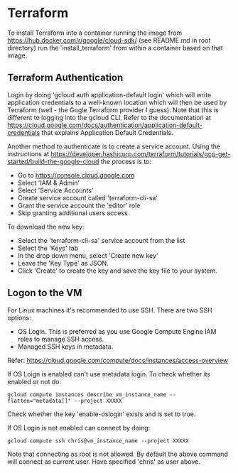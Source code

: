 # Terraform

To install Terraform into a container running the image from https://hub.docker.com/r/google/cloud-sdk/ (see README.md in root directory) run the
'install_terraform' from within a container based on that image.


## Terraform Authentication

Login by doing 'gcloud auth application-default login' which will write application credentials to a well-known location which will then be used
by Terraform (well - the Gogle Terraform provider I guess). Note that this is different to logging into the gcloud CLI. Refer to the documentation
at https://cloud.google.com/docs/authentication/application-default-credentials that explains Application Default Credentials.

Another method to authenticate is to create a service account. Using the instructions at https://developer.hashicorp.com/terraform/tutorials/gcp-get-started/build-the-google-cloud
the process is to:

- Go to https://console.cloud.google.com
- Select 'IAM & Admin'
- Select 'Service Accounts'
- Create service account called 'terraform-cli-sa'
- Grant the service account the 'editor' role
- Skip granting additional users access

To download the new key:
- Select the 'terraform-cli-sa' service account from the list
- Select the 'Keys' tab
- In the drop down menu, select 'Create new key'
- Leave the 'Key Type' as JSON.
- Click 'Create' to create the key and save the key file to your system.



## Logon to the VM

For Linux machines it's recommended to use SSH. There are two SSH options:

- OS Login. This is preferred as you use Google Compute Engine IAM roles to manage SSH access.
- Managed SSH keys in metadata.

Refer: https://cloud.google.com/compute/docs/instances/access-overview

If OS Loign is enabled can't use metadata login. To check whether its enabled or not do:

    gcloud compute instances describe vm_instance_name --flatten="metadata[]" --project XXXXX

Check whether the key 'enable-oslogin' exists and is set to true.

If OS Login is not enabled can connect by doing:

    gcloud compute ssh chris@vm_instance_name --project XXXXX

Note that connecting as root is not allowed. By default the above command will connect as current user. Have specified 'chris' as user above.

